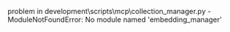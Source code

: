 problem in development\scripts\mcp\collection_manager.py - ModuleNotFoundError: No module named 'embedding_manager'
